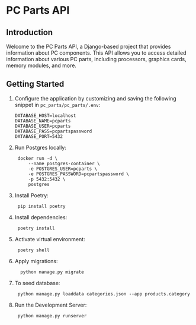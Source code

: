 # PC Parts API
## Introduction
Welcome to the PC Parts API, a Django-based project that provides information about PC components. This API allows you to access detailed information about various PC parts, including processors, graphics cards, memory modules, and more.

## Getting Started
1. Configure the application by customizing and saving the following snippet in `pc_parts/pc_parts/.env`:

    ```
    DATABASE_HOST=localhost
    DATABASE_NAME=pcparts
    DATABASE_USER=pcparts
    DATABASE_PASS=pcpartspassword
    DATABASE_PORT=5432
    ```
    
2. Run Postgres locally:

        docker run -d \
            --name postgres-container \
            -e POSTGRES_USER=pcparts \
            -e POSTGRES_PASSWORD=pcpartspassword \
            -p 5432:5432 \
            postgres

3. Install Poetry:

        pip install poetry
4. Install dependencies:

        poetry install
5. Activate virtual environment:

        poetry shell



6. Apply migrations:

         python manage.py migrate

7. To seed database:

        python manage.py loaddata categories.json --app products.category
8. Run the Development Server:

        python manage.py runserver
